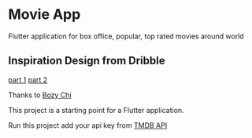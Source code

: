 # Movie App

Flutter application for box office, popular, top rated movies around world 

## Inspiration Design from Dribble

[part 1](https://cdn.dribbble.com/users/2926187/videos/20916/bean_movie_home____4_4.07__.mp4)
[part 2](https://cdn.dribbble.com/users/2926187/videos/21884/cast_dribble___1.mp4)

Thanks to [Bozy Chi](https://dribbble.com/bozy)

This project is a starting point for a Flutter application.

Run this project add your api key from [TMDB API](https://developers.themoviedb.org/3)
